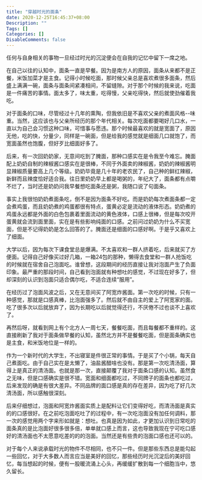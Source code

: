 ```yaml
---
title: "穿越时光的面条"
date: 2020-12-25T16:45:37+08:00
Description: ""
Tags: []
Categories: []
DisableComments: false
---
```

任何与自身相关的事物一旦经过时光的沉淀便会在自我的记忆中留下一席之地。  

在自己以往的认知中，面条一直是早餐。因为是南方人的原因，面条从来都不是正餐，米饭加菜才是主食。记得小时候吃面，那时候父亲总是喜欢煮很多面条，然后盛上满满一碗，面条与面条间紧凑相间，不留缝隙。对于那个时候的我来说，吃面是一件痛苦的事情。面太多了，味太重，吃得慢，父亲吃得快，然后就使劲催着我吃。

对于面条的口味，尽管经过十几年的熏陶，但我依旧是不喜欢父亲的煮面风格--味重。当然，这应该也与父亲所经历的那个年代相关。每次吃面都要喝好几口水，一直以为自己会习惯这种口味，可惜事与愿违。那个时候最喜欢的就是宽面了，原因无他，吃的快，分量少，同样是一碗面，但是给我的感觉就是细面几口就饱了，而宽面虽然也饱腹，但好歹比细面好多了。

后来，有一次回奶奶家，无意间吃到了腌面，那种口感实在是令我至今难忘。腌面配上奶奶自制的辣椒酱口感实在是很棒，不同于外面卖的辣椒酱，奶奶的辣椒酱明显辣椒质量要高上几个等级。奶奶毕竟是几十年的老农民了，自己种的鲜红辣椒，新鲜而且辣度恰好适合我。往日里奶奶早上都是喝粥的，年纪大了，面条都有点嚼不烂了，当时还是奶奶问我早餐想吃面条还是粥，我随口说了句面条。

事实上我很怕奶奶煮面条吃，倒不是因为面条不好吃。而是奶奶每次煮面条都一定会煮鸡蛋，而且奶奶煮的鸡蛋都很有特点，蛋黄必定是流动的液体形态。奶奶煮的鸡蛋永远都是外面的白色包裹着里面流动的黄色液体，口感上很棒，但是每次咬开蛋黄就会流到面里面，实在是有些影响纯面的口感。之前问过奶奶为什么不买宽面，但是不记得奶奶是怎么回答的了。腌面还是细面的口感好啊。于是乎又喜欢上了细面。

大学以后，因为每次下课食堂总是爆满。不太喜欢和一群人挤着吃，后来就买了方便面。记得自己好像买过好几箱，一箱24包的那种，懒得去食堂和一群人抢饭吃的时候就在宿舍自己泡面吃。谁曾想，这段期间的经历直接让我对泡面产生了负面印象。最严重的那段时间，自己看到泡面就有种想吐的感觉，不过现在好多了，但却深刻的认识到泡面只适合偶尔吃，不适合连续“服用”。

在经历过了泡面风波之后，又在无意间买了阿宽炸酱面。第一次吃的时候，只有一种感觉，那就是口感真棒，比泡面强多了。然后就不由自主的爱上了阿宽家的面。吃了很多次以后就放弃了，因为长期吃以后就觉得还行，不厌倦不过也谈不上喜欢了。

再然后呀，就看到网上有个北方人一周七天，餐餐吃面，而且每餐都不重样的。这直接刷新了我对于面条做早餐的认知，虽然北方并不是餐餐吃面，但是面条确实也是主食，和米饭地位是一样的。

作为一个新时代的大学生，不出寝室是件很正常的事情。于是买了个小锅，每天自己煮面吃。由于自己实在是太懒了，油盐酱醋啥也没有。那是第一次吃清汤面，算得上是真正的清汤面。也就是那一次，直接颠覆了我对于面条口感的认知。虽然食之无味，但是口感确实是很不错。宽面和细面都吃过，不同牌子的面条也都吃过，后来发现的确是有很大差异。不同品牌的面口感是真的存在差异，因为吃了好几次清汤面，所以感触很深刻。

后来仔细想过，泡面和阿宽炸酱面实质上是配料让它们变得好吃，而清汤面是真实的的口感很好。在之前吃泡面吃吐了的过程中，有一次吃泡面没有加任何调料，那一次的感觉用两个字来形如就是：想吐。也真是因为如此，才更加认识到日常吃的面条真的是比泡面好很多很多倍，单单就口感上而言，这也导致我现在宁可吃口感好的清汤面也不太愿意吃差的的的泡面。当然还是有些贵的泡面口感也还可以的。

对于每个人来说承载时光的物件不尽相同，也不只一件。但是那些东西总是能勾起一些回忆，对于大多数人而言应当是美好的回忆，那些经历时光沉淀后的美好回忆，每当想起的时候，便有一股暖流涌上心头，再缓缓扩散到每一个细胞当中，悠久留长。
